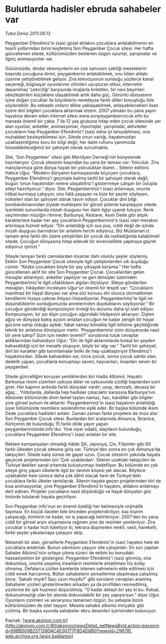 # Bulutlarda hadisler ebruda sahabeler var

*Tuba Deniz 2011.06.13*

<font class="agenda2NewsSpot">
 Peygamber Efendimiz’in (sas) güzel ahlakını çocuklara anlatabilmenin en tesirli yollarından birini keşfetmiş Son Peygamber Çocuk sitesi. Her hafta güncellenen sitede, kültürümüzden beslenen özgün oyunlar, yarışmalar ve ilginç animasyonlar var.
</font>
<font class="newsDetail">
 <p>
  <p class="MsoNormal">
   Günümüzde, dindar ebeveynlerin en çok sancısını çektiği meselelerin başında çocuğuna dinini, peygamberini anlatabilmek, onu İslam ahlakı üzerine yetiştirebilmek geliyor. Zira televizyonun sunduğu yüzlerce kanal seçeneği, bilgisayar oyunlarının zihinleri uyuşturan etkisi, internetin dayanılmaz ‘çekiciliği’ karşısında imajlarla kirletilen, bir nevi beyinleri obezleştirilen küçüklere ulaşabilmek artık daha güç. Görüntü dünyasının içine doğan çocuklar ile büyüklerin neredeyse farklı dilleri konuştuğu bile söylenebilir. Bu sebeple onların diline yaklaşabilmek, anlayabilecekleri lisan üzere dinî bilgileri çocuklara aktarmak elzem. 2007 yılından bu yana yayın hayatına devam eden internet sitesi www.sonpeygambercocuk.info bu manada önemli bir çaba. 7 ila 12 yaş grubuna hitap eden çocuk sitesinde yer alan oyunlar, anketler, animasyonlar, röportajlar, yarışmalar, aktiviteler çocukların hep Peygamber Efendimiz'i (sas) daha iyi tanıyabilmesi, ona muhabbet besleyebilmesi için. Sitede onun varlığı, hayatımızdan uzaklaştırdığımız kuru bir bilgi değil, her daim ruhunu yanımızda hissedebileceğimiz bir şahsiyet olarak sunulmakta.
  </p>
  <p class="MsoNormal">
   Site, ‘Son Peygamber' sitesi gibi Meridyen Derneği'nin bünyesinde hazırlanıyor. Çocuk sitesinin başından bu yana bir teması var: Yolculuk. Zira inançlarımıza göre dünya hayatı bir yolculuktan ibaret... Sitenin editörü Hatice Uğur, “Modern dünyanın karmaşasında büyüyen çocuklara, Peygamber Efendimiz'i geçmişte kalmış tarihî bir şahsiyet olarak değil, bugün ‘onun hayatından nelere ulaşabiliriz'i göstermeye çalışan bir üslupla siteyi hazırlıyoruz.” diyor. Site, Peygamberimiz'i (sas) anlamaya, onunla irtibat kurmaya çalışıyor, onu hâlâ yaşayan ve bize bir şeyler söyleyen, nükteleri olan bir şahsiyet olarak tasvir ediyor. Çocuklar dinî bilgi bombardımanından ziyade muhteşem bir görsel şölenle karşılaşıyor sitede. İçerikteki sunumlarda mizah duygusu her daim ilgiyi uyanık tutuyor. Renk seçiminden müziğin ritmine; Barbunya, Kestane, Asım Dede gibi atipik karakterlere kadar her şey çocukların Peygamberimiz'e (sas) olan merakını artırmaya hizmet ediyor. “Din anlatıldığı için sus pus, ciddi değil de içinde mizah duygusu barındıran bir anlatımı tercih ediyoruz. Biz Müslüman'ız tamam ama farklı din üzere yetiştirilen bir çocuk da rastladığında kalabilmeli sitede. Çocuğun dünyasına hitap edecek bir evrensellikte yapmaya gayret ediyoruz işimizi.”
  </p>
  <p class="MsoNormal">
   Siteyle tanışan farklı camialardan insanlar dahi olumlu şeyler söylemiş. Ekibin Son Peygamber Çocuk sitesiyle ilgili yetişkinlerden sık duyduğu cümle: “Keşke çocukken böyle bir şey çıksaydı karşıma.” Her hafta güncellenen aktif bir site Son Peygamber Çocuk. Çocuklardan gelen mesajlar aktarılıyor, anketler yapılıyor ve geri dönüşler üzerinden Peygamberimiz'le ilgili ufaklıkların algıları ölçülüyor. Siteye gönderilen mesajları, hikâyeleri inceleyen Uğur'un önemli bir tespiti var: “Çocukların inanılmaz bir hayal dünyası var ama söz konusu din olunca otomatikman kendilerini hizaya çekme ihtiyacı hissediyorlar. Peygamberimiz'le ilgili ne düşündüklerini sorduğumuzda annelerinden duyduklarını söylüyorlar.” Bir çocuğun gönderdiği kompozisyon örneği bu durumu daha iyi izah ediyor. Kompozisyon, bir azı dişin çocuğun ağzındaki hikâyesini aktarıyor. Dişten ağza ve dünyaya bakış açısını anlatan çocuğun ne kadar zengin bir hayal gücüne sahip olduğu aşikâr; fakat namaz kılmakla ilgili bölüme geçildiğinde teknik bir anlatıma dönüşüyor metin. ‘Peygamberimiz sizin dünyanızda nasıl bir yere sahip? Sizin için neden önemli?' sorularına tutuk cevaplar aldıklarından bahsediyor Uğur: “Din ile ilgili aktarımlarda kutsal bir şeyden bahsedildiği için bir mesafe oluşuyor, böyle bir algı var.” Tarihî bir şahsiyet, dinî bir karakter gibi tanımlamalar belki de hep uzaklaştırıyor Efendimiz'i hayatımızdan. Sitede bahsedilen ise; önce çocuk, sonra çocuk sahibi olan, dedelik yapan, çocuklarla konuşmayı seven, hayvanları, insanları seven bir peygamber.
  </p>
  <p class="MsoNormal">
   Sitede güncelliğini koruyan yeniliklerden biri Hadis Albümü. Hayalci Barbunya resim çizerken uykuya dalar ve uykusunda çizdiği kapılardan içeri girer. Her kapının ardında farklı dünyalar vardır; uzay,
   <span>
   </span>
   denizaltı, devasa bir ağaç… Yıldızlarda, dallarda hep hadisler çıkacaktır karşısına Barbunya'nın. Albümler bölümünde dinin temel taşları namaz, hac, kandiller gibi bilgiler yine görsel sunum ile aktarılır. Peygamberimiz'in (sas) hayatının anlatıldığı siyer bölümünde resimlere seslendirme eşlik eder. Bir başka bölümde Asım Dede çocuklara hadisleri anlatır. Zaman zaman farklı projelere de imza atar Son Peygamber Çocuk sitesi. Bunlardan biri aralarında Almanca, İbranice, Kürtçenin de bulunduğu 15 farklı dilde yayın yapan peygamberinizinde.info'dur. Yine siyer odaklı, slaytların bulunduğu, çocuklara Peygamber Efendimiz'i (sas) anlatan bir site.
  </p>
  <p class="MsoNormal">
   Reklam kampanyaları olmadığı hâlde Şili, Japonya, Çin, Filipinler gibi 60 farklı ülkeden çocuk sitesine giriş var. Türkiye'den sonra en çok Almanya'da takipçileri. Sitede kalış süresi de gayet uzun. Çocuk sitesinin yakında hayata geçecek projelerinden biri ‘Çok uzaklardan'. Sitenin uzaktaki takipçileri ile Türkiye'dekileri sanal ortamda buluşturmayı hedefliyor. Bu bölümde en çok siteye giriş yapan ülkelerle ilgili bir tanıtım köşesi yer alacak. Böylece uzaktakiler hem sürece daha çok dâhil olacak hem de Türkiye'deki çocuklara farklı ülkeler tanıtılacak. Sitenin hayata geçen projelerinden biri de kısa animasyonlar, yine Peygamber Efendimiz'in hayatını, ahlakını anlatmayı dert edinen. Projeler çocukların nasıl düşündüğü ve hayal dünyaları göz önünde tutularak hayata geçiriliyor.
  </p>
  <p class="MsoNormal">
   Son Peygamber info'nun en önemli özelliği her kelimesiyle orijinallik taşıması. En küçük ilaveler bile önceden projelendiriliyor, kaç kişinin çalışacağı, kimlerin ne kadar, ne iş yapacağı belirleniyor. 2007'den bu yana ciddi bir görsel arşiv oluşmasına rağmen yine de resimler yenileniyor. Zira çocuklar o kadar hızlı tüketiyor ki, tekrara düşmeden renkli, sesli, hareketli, farklı şeyler yakalamaya çalışıyor ekip.
  </p>
  <p class="MsoNormal">
   Netameli bir alan, görsellerle Peygamber Efendimiz'in (sas) hayatını hele de çocuklara anlatmak. Bunun sıkıntısını yaşıyor site çalışanları. En son yapılan Sahabe Albümü'nün ortaya çıkma süreci de ekibin bu konudaki hassasiyetinin bir göstergesi. Peygamber Efendimiz'i (sas) görmüş, ona dokunmuş, onunla yaşamış insanların resimlerle anlatılması hiç kolay olmamış. Defalarca çizilen karelerde istenen sahnelerin elde edilmesi için ciddi emek harcanmış. Bütün sahabelerin şemaillerine ulaşılmaya çalışılmış önce. ‘Sakallı mıydı? Saçı uzun muydu?' gibi soruların cevapları aranmış. Sahabeler yüzleri gösterilmeden arkadan ya da profilden resmedilmiş, yüzlerine bir ışık huzmesi düşürülmüş. “O kadar detaylı bir şey ki bu. Kutsal, dokunulmazlığı olan bir alanda dokunulabilir bir şey yapıyorsun.” diyor Uğur. Oyunların çizimleri ve senaryosu tamamen özgün, bu sebeple bizim kültürümüzden de izler taşıyor. Mesela sahabe albümü minyatür gibi çizilmiş. Bir başka oyunda sahabeler ebru desenleri içerisinden bulunuyor.
  </p>
 </p>
</font>

Kaynak: [www.aksiyon.com.tr](http://aksiyon.com.tr:80/aksiyon/newsDetail_getNewsById.action;jsessionid=69BB509B257139DAC4E00177F8D4D6B0?newsId=29678), [web.archive.org (arşiv bağlantısı)](http://web.archive.org/web/20110619021308/http://aksiyon.com.tr:80/aksiyon/newsDetail_getNewsById.action;jsessionid=69BB509B257139DAC4E00177F8D4D6B0?newsId=29678)
